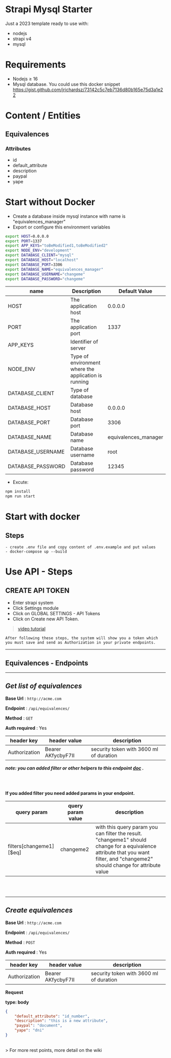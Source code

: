 # Strapi Mysql Starter

Just a 2023 template ready to use with:

- nodejs
- strapi v4
- mysql


# Requirements
- Nodejs ≥ 16
- Mysql database. You could use this docker snippet https://gist.github.com/jrichardsz/73142c5c7eb7136d80b165e75d3a1e22

# Content / Entities

## Equivalences

### Attributes
- id
- default_attribute
- description
- paypal
- yape
# Start without Docker

- Create a database inside mysql instance with name is "equivalences_manager"
- Export or configure this environment variables

```sh
export HOST=0.0.0.0
export PORT=1337
export APP_KEYS="toBeModified1,toBeModified2"
export NODE_ENV="development"
export DATABASE_CLIENT="mysql"
export DATABASE_HOST="localhost"
export DATABASE_PORT=3306
export DATABASE_NAME="equivalences_manager"
export DATABASE_USERNAME="changeme"
export DATABASE_PASSWORD="changeme"
```

| name                  | Description | Default Value |
| --------------------- | ----------- | ------------- |
| HOST      | The application host      | 0.0.0.0                     |
| PORT             | The application port | 1337  |
| APP_KEYS             | Identifier of server |  |
| NODE_ENV             | Type of environment where the application is running|   |
| DATABASE_CLIENT             | Type of database |  |
| DATABASE_HOST             | Database host | 0.0.0.0  |
| DATABASE_PORT             | Database port | 3306 |
| DATABASE_NAME             | Database name |  equivalences_manager  |
| DATABASE_USERNAME             | Database username | root |
| DATABASE_PASSWORD             | Database password | 12345  |



- Excute:

```sh
npm install
npm run start
```

# Start with docker

## Steps

```
- create .env file and copy content of .env.example and put values
- docker-compose up --build
```
# Use API - Steps

## **CREATE API TOKEN**
- Enter strapi system
- Click Settings module
- Click on GLOBAL SETTINGS - API Tokens
- Click on Create new API Token.

> [video tutorial](https://youtu.be/dVQKqZYWyv4?t=26)

```
After following these steps, the system will show you a token which you must save and send as Authorization in your private endpoints.
```

<hr>

## Equivalences - Endpoints

<hr>

## ***Get list of equivalences***

**Base Url** : `http://acme.com`

**Endpoint** : `/api/equivalences/`

**Method** : `GET`

**Auth required** : Yes

| header key | header value | description |
|------------|--------------|-------------|
| Authorization  | Bearer AKfycbyF7II | security token with 3600 ml of duration|

***note: you can added filter or other helpers to this endpoint [doc](https://docs.strapi.io/dev-docs/api/rest/filters-locale-publication) .***

<br>
<br>

**If you added filter you need added params in your endpoint.**

| query param | query param value | description |
|------------|--------------|-------------|
| filters[changeme1][$eq]  | changeme2 | with this query param you can filter the result. "changeme1" should change for a equivalence attribute that you want filter, and "changeme2" should change for attribute value  |

<br>
<br>
<hr>


## ***Create equivalences***

**Base Url** : `http://acme.com`

**Endpoint** : `/api/equivalences/`

**Method** : `POST`

**Auth required** : Yes

| header key | header value | description |
|------------|--------------|-------------|
| Authorization  | Bearer AKfycbyF7II | security token with 3600 ml of duration|

**Request**

**type: body**

```json
{
    "default_attribute": "id_number",
    "description": "this is a new attribute",
    "paypal": "document",
    "yape": "dni"
}
```






<br>
> For more rest points, more detail on the wiki